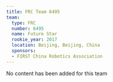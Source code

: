 ```yaml
---
title: FRC Team 6495
team:
  type: FRC
  number: 6495
  name: Future Star
  rookie_year: 2017
  location: Beijing, Beijing, China
  sponsors:
  - FIRST China Robotics Association
---
```


No content has been added for this team